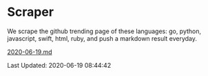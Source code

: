 # Scraper

We scrape the github trending page of these languages: go, python, javascript, swift, html, ruby, and push a markdown result everyday.

[2020-06-19.md](https://github.com/henson/Scraper/blob/master/2020-06-19.md)

Last Updated: 2020-06-19 08:44:42